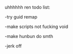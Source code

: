 uhhhhhh ren todo list:

-try guid remap

-make scripts not fucking void


-make hunbun do smth

-jerk off
